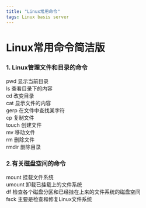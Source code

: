 ```yaml
---
title: "Linux常用命令"
tags: Linux basis server 
---
```



# Linux常用命令简洁版

### 1. Linux管理文件和目录的命令
pwd     显示当前目录  
ls      查看目录下的内容  
cd      改变目录  
cat     显示文件的内容  
gerp    在文件中查找某字符  
cp      复制文件  
touch   创建文件  
mv      移动文件  
rm      删除文件  
rmdir   删除目录  
### 2.有关磁盘空间的命令
mount   挂载文件系统  
umount  卸载已挂载上的文件系统  
df      检查各个磁盘分区和已经挂在上来的文件系统的磁盘空间  
fsck    主要是检查和修复Linux文件系统  
